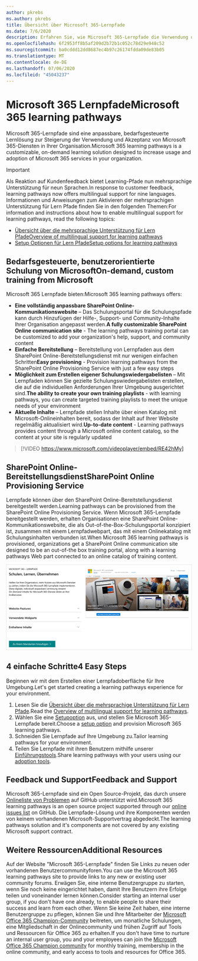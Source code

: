 ```yaml
---
author: pkrebs
ms.author: pkrebs
title: Übersicht über Microsoft 365-Lernpfade
ms.date: 7/6/2020
description: Erfahren Sie, wie Microsoft 365-Lernpfade die Verwendung und Akzeptanz von Microsoft 365-Diensten in Ihrer Organisation beschleunigen können. Lernpfade umfassen ein benutzerdefiniertes SharePoint Online-Webpart und eine moderne Schulungswebsite zur SharePoint Online-Kommunikation, die problemlos für Ihren Microsoft 365-Mandanten bereitgestellt werden kann.
ms.openlocfilehash: 6f2953ff8b5af209d2b72b1c052c78d29e948c52
ms.sourcegitcommit: ba0cddd12dd8687ec4b97c26174fdda09de83b05
ms.translationtype: MT
ms.contentlocale: de-DE
ms.lasthandoff: 07/06/2020
ms.locfileid: "45043237"
---
```

# <a name="microsoft-365-learning-pathways"></a><span data-ttu-id="0a3f2-104">Microsoft 365 Lernpfade</span><span class="sxs-lookup"><span data-stu-id="0a3f2-104">Microsoft 365 learning pathways</span></span> 
<span data-ttu-id="0a3f2-105">Microsoft 365-Lernpfade sind eine anpassbare, bedarfsgesteuerte Lernlösung zur Steigerung der Verwendung und Akzeptanz von Microsoft 365-Diensten in Ihrer Organisation.</span><span class="sxs-lookup"><span data-stu-id="0a3f2-105">Microsoft 365 learning pathways is a customizable, on-demand learning solution designed to increase usage and adoption of Microsoft 365 services in your organization.</span></span>    

> [!IMPORTANT]
> <span data-ttu-id="0a3f2-106">Als Reaktion auf Kundenfeedback bietet Learning-Pfade nun mehrsprachige Unterstützung für neun Sprachen.</span><span class="sxs-lookup"><span data-stu-id="0a3f2-106">In response to customer feedback, learning pathways now offers multilingual support for nine languages.</span></span> <span data-ttu-id="0a3f2-107">Informationen und Anweisungen zum Aktivieren der mehrsprachigen Unterstützung für Lern Pfade finden Sie in den folgenden Themen:</span><span class="sxs-lookup"><span data-stu-id="0a3f2-107">For information and instructions about how to enable multilingual support for learning pathways, read the following topics:</span></span> 
>- [<span data-ttu-id="0a3f2-108">Übersicht über die mehrsprachige Unterstützung für Lern Pfade</span><span class="sxs-lookup"><span data-stu-id="0a3f2-108">Overview of multilingual support for learning pathways</span></span>](custom_overview_ml.md) 
>- [<span data-ttu-id="0a3f2-109">Setup Optionen für Lern Pfade</span><span class="sxs-lookup"><span data-stu-id="0a3f2-109">Setup options for learning pathways</span></span>](custom_setupoptions.md)  

## <a name="on-demand-custom-training-from-microsoft"></a><span data-ttu-id="0a3f2-110">Bedarfsgesteuerte, benutzerorientierte Schulung von Microsoft</span><span class="sxs-lookup"><span data-stu-id="0a3f2-110">On-demand, custom training from Microsoft</span></span>

<span data-ttu-id="0a3f2-111">Microsoft 365 Lernpfade bieten:</span><span class="sxs-lookup"><span data-stu-id="0a3f2-111">Microsoft 365 learning pathways offers:</span></span>

- <span data-ttu-id="0a3f2-112">**Eine vollständig anpassbare SharePoint Online-Kommunikationswebsite** – Das Schulungsportal für die Schulungspfade kann durch Hinzufügen der Hilfe-, Support- und Community-Inhalte Ihrer Organisation angepasst werden.</span><span class="sxs-lookup"><span data-stu-id="0a3f2-112">**A fully customizable SharePoint Online communication site** - The learning pathways training portal can be customized to add your organization's help, support, and community content</span></span>
- <span data-ttu-id="0a3f2-113">**Einfache Bereitstellung** – Bereitstellung von Lernpfaden aus dem SharePoint Online-Bereitstellungsdienst mit nur wenigen einfachen Schritten</span><span class="sxs-lookup"><span data-stu-id="0a3f2-113">**Easy provisioning** - Provision learning pathways from the SharePoint Online Provisioning Service with just a few easy steps</span></span>
- <span data-ttu-id="0a3f2-114">**Möglichkeit zum Erstellen eigener Schulungswiedergabelisten** – Mit Lernpfaden können Sie gezielte Schulungswiedergabelisten erstellen, die auf die individuellen Anforderungen Ihrer Umgebung ausgerichtet sind.</span><span class="sxs-lookup"><span data-stu-id="0a3f2-114">**The ability to create your own training playlists** - with learning pathways, you can create targeted training playlists to meet the unique needs of your environment</span></span>
- <span data-ttu-id="0a3f2-115">**Aktuelle Inhalte** – Lernpfade stellen Inhalte über einen Katalog mit Microsoft-Onlineinhalten bereit, sodass der Inhalt auf Ihrer Website regelmäßig aktualisiert wird.</span><span class="sxs-lookup"><span data-stu-id="0a3f2-115">**Up-to-date content** - Learning pathways provides content through a Microsoft online content catalog, so the content at your site is regularly updated</span></span>

> [!VIDEO https://www.microsoft.com/videoplayer/embed/RE42hMy]

## <a name="sharepoint-online-provisioning-service"></a><span data-ttu-id="0a3f2-116">SharePoint Online-Bereitstellungsdienst</span><span class="sxs-lookup"><span data-stu-id="0a3f2-116">SharePoint Online Provisioning Service</span></span> 
<span data-ttu-id="0a3f2-117">Lernpfade können über den SharePoint Online-Bereitstellungsdienst bereitgestellt werden.</span><span class="sxs-lookup"><span data-stu-id="0a3f2-117">Learning pathways can be provisioned from the SharePoint Online Provisioning Service.</span></span> <span data-ttu-id="0a3f2-118">Wenn Microsoft 365-Lernpfade bereitgestellt werden, erhalten Organisationen eine SharePoint Online-Kommunikationswebsite, die als Out-of-the-Box-Schulungsportal konzipiert ist, zusammen mit einem Lernpfadwebpart, das mit einem Onlinekatalog mit Schulungsinhalten verbunden ist.</span><span class="sxs-lookup"><span data-stu-id="0a3f2-118">When Microsoft 365 learning pathways is provisioned, organizations get a SharePoint Online communication site designed to be an out-of-the box training portal, along with a learning pathways Web part connected to an online catalog of training content.</span></span> 

![cg-provision.png](media/cg-provision.png)

## <a name="4-easy-steps"></a><span data-ttu-id="0a3f2-120">4 einfache Schritte</span><span class="sxs-lookup"><span data-stu-id="0a3f2-120">4 Easy Steps</span></span>
<span data-ttu-id="0a3f2-121">Beginnen wir mit dem Erstellen einer Lernpfadoberfläche für Ihre Umgebung.</span><span class="sxs-lookup"><span data-stu-id="0a3f2-121">Let's get started creating a learning pathways experience for your environment.</span></span>
1. <span data-ttu-id="0a3f2-122">Lesen Sie die [Übersicht über die mehrsprachige Unterstützung für Lern Pfade](custom_overview_ml.md).</span><span class="sxs-lookup"><span data-stu-id="0a3f2-122">Read the [Overview of multilingual support for learning pathways](custom_overview_ml.md).</span></span> 
2. <span data-ttu-id="0a3f2-123">Wählen Sie eine [Setupoption](custom_setupoptions.md) aus, und stellen Sie Microsoft 365-Lernpfade bereit.</span><span class="sxs-lookup"><span data-stu-id="0a3f2-123">Choose a [setup option](custom_setupoptions.md) and provision Microsoft 365 learning pathways.</span></span>  
3. <span data-ttu-id="0a3f2-124">Schneiden Sie Lernpfade auf Ihre Umgebung zu.</span><span class="sxs-lookup"><span data-stu-id="0a3f2-124">Tailor learning pathways for your environment.</span></span>
4. <span data-ttu-id="0a3f2-125">Teilen Sie Lernpfade mit ihren Benutzern mithilfe unserer [Einführungstools](driveadoption.md).</span><span class="sxs-lookup"><span data-stu-id="0a3f2-125">Share learning pathways with your users using our [adoption tools](driveadoption.md).</span></span>

## <a name="feedback-and-support"></a><span data-ttu-id="0a3f2-126">Feedback und Support</span><span class="sxs-lookup"><span data-stu-id="0a3f2-126">Feedback and Support</span></span>

<span data-ttu-id="0a3f2-127">Microsoft 365-Lernpfade sind ein Open Source-Projekt, das durch unsere [Onlineliste von Problemen](https://aka.ms/CustomLearningHelp) auf GitHub unterstützt wird.</span><span class="sxs-lookup"><span data-stu-id="0a3f2-127">Microsoft 365 learning pathways is an open source project supported through our [online issues list](https://aka.ms/CustomLearningHelp) on GitHub.</span></span> <span data-ttu-id="0a3f2-128">Die Lernpfade-Lösung und ihre Komponenten werden von keinem vorhandenen Microsoft-Supportvertrag abgedeckt.</span><span class="sxs-lookup"><span data-stu-id="0a3f2-128">The learning pathways solution and it's components are not covered by any existing Microsoft support contract.</span></span>  

## <a name="additional-resources"></a><span data-ttu-id="0a3f2-129">Weitere Ressourcen</span><span class="sxs-lookup"><span data-stu-id="0a3f2-129">Additional Resources</span></span>
<span data-ttu-id="0a3f2-130">Auf der Website "Microsoft 365-Lernpfade" finden Sie Links zu neuen oder vorhandenen Benutzercommunityforen.</span><span class="sxs-lookup"><span data-stu-id="0a3f2-130">You can use the Microsoft 365 learning pathways site to provide links to any new or existing user community forums.</span></span> <span data-ttu-id="0a3f2-131">Erwägen Sie, eine interne Benutzergruppe zu starten, wenn Sie noch keine eingerichtet haben, damit Ihre Benutzern ihre Erfolge teilen und voneinander lernen können.</span><span class="sxs-lookup"><span data-stu-id="0a3f2-131">Consider starting an internal user group, if you don't have one already, to enable people to share their success and learn from each other.</span></span>  <span data-ttu-id="0a3f2-132">Wenn Sie keine Zeit haben, eine interne Benutzergruppe zu pflegen, können Sie und Ihre Mitarbeiter der [Microsoft Office 365 Champion-Community](https://aka.ms/O365Champions) beitreten, um monatliche Schulungen, eine Mitgliedschaft in der Onlinecommunity und frühen Zugriff auf Tools und Ressourcen für Office 365 zu erhalten.</span><span class="sxs-lookup"><span data-stu-id="0a3f2-132">If you don't have time to nurture an internal user group, you and your employees can join the [Microsoft Office 365 Champion community](https://aka.ms/O365Champions) for monthly training, membership in the online community, and early access to tools and resources for Office 365.</span></span>